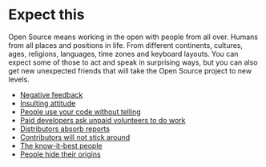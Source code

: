 # Expect this

Open Source means working in the open with people from all over. Humans from
all places and positions in life. From different continents, cultures, ages,
religions, languages, time zones and keyboard layouts. You can expect some of
those to act and speak in surprising ways, but you can also get new unexpected
friends that will take the Open Source project to new levels.

  * [Negative feedback](expect/negative.md)
  * [Insulting attitude](expect/insulting.md)
  * [People use your code without telling](expect/no-telling.md)
  * [Paid developers ask unpaid volunteers to do work](expect/ask-unpaid.md)
  * [Distributors absorb reports](expect/absorb.md)
  * [Contributors will not stick around](expect/contribs-leave.md)
  * [The know-it-best people](expect/questioned.md)
  * [People hide their origins](expect/hide-origins.md)
